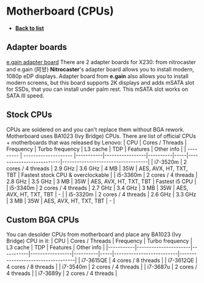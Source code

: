 # Motherboard (CPUs)
- [**Back to list**](https://github.com/Evv1L/thinkpad-x230-upgrades/blob/main/README.md)

## Adapter boards
[e.gain adapter board](https://i1.wp.com/www.xyte.ch/wp-content/uploads/2020/06/mmexport1559466340816.jpg?resize=600%2C338&ssl=1)
There are 2 adapter boards for X230: from nitrocaster and e.gain (阿甘)
**Nitrocaster**'s adapter board allows you to install modern, 1080p eDP displays.
Adapter board from **e.gain** also allows you to install modern screens, but this board supports 2K displays and adds mSATA slot for SSDs, that you can install under palm rest. This mSATA slot works on SATA III speed. 

## Stock CPUs
CPUs are soldered on and you can't replace them without BGA rework. Motherboard uses BA1023 (Ivy Bridge) CPUs. There are list of official CPUs + motherboards that was released by Lenovo:
|    CPU    |     Cores / Threads  | Frequency | Turbo frequency | L3 cache | TDP |          Features        |             Other info            |
| --------- | -------------------- |-----------|-----------------|----------|-----|--------------------------|-----------------------------------|
| i7-3520m  | 2 cores / 4 threads  |	2.9 GHz  |     3.6 GHz     |   4 MB   | 35W | AES, AVX, HT, TXT, TBT   | Fastest stock CPU & overclockable |
| i5-3360m  | 2 cores / 4 threads  |  2.8 GHz	 |     3.5 GHz	   |   3 MB	  | 35W	| AES, AVX, HT, TXT, TBT   | Fastest i5 CPU                    |
| i5-3340m  | 2 cores / 4 threads  |  2.7 GHz  |	   3.4 GHz	   |   3 MB	  | 35W |	AES, AVX, HT, TXT, TBT   | -                                 |
| i5-3320m  | 2 cores / 4 threads  |  2.6 GHz	 |     3.3 GHz	   |   3 MB	  | 35W	| AES, AVX, HT, TXT, TBT   | -                                 |

## Custom BGA CPUs
You can desolder CPUs from motherboard and place any BA1023 (Ivy Bridge) CPU in it:
|    CPU    |     Cores / Threads  | Frequency | Turbo frequency | L3 cache | TDP |          Features        |             Other info            |
|-----------|----------------------|-----------|-----------------|----------|-----|--------------------------|-----------------------------------|
| i7-3615QE | 4 cores / 8 threads |
| i7-3612QE | 4 cores / 8 threads |
| i7-3540m  | 2 cores / 4 threads |
| i7-3687u  | 2 cores / 4 threads |
| i7-3689y  | 2 cores / 4 threads |
